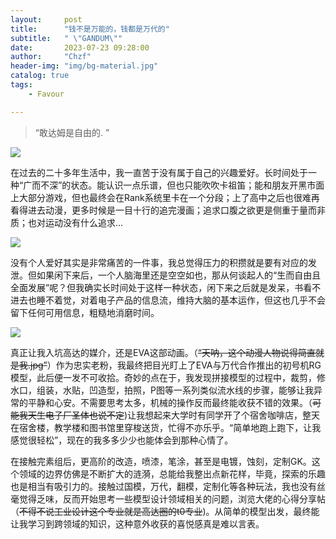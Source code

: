```yaml
---
layout:     post
title:      "钱不是万能的，钱都是万代的"
subtitle:   " \"GANDUM\""
date:       2023-07-23 09:28:00
author:     "Chzf"
header-img: "img/bg-material.jpg"
catalog: true
tags:
    - Favour

---
```


> “敢达姆是自由的. ”

<img src="/img/fr_gundam.jpg">

在过去的二十多年生活中，我一直苦于没有属于自己的兴趣爱好。长时间处于一种“广而不深”的状态。能认识一点乐谱，但也只能吹吹卡祖笛；能和朋友开黑市面上大部分游戏，但也最终会在Rank系统里卡在一个分段；上了高中之后也很难再看得进去动漫，更多时候是一目十行的追完漫画；追求口腹之欲更是侧重于量而非质；也对运动没有什么追求...

<img src="/img/eva_gundam.jpg">

没有个人爱好其实是非常痛苦的一件事，我总觉得压力的积攒就是要有对应的发泄。但如果闲下来后，一个人脑海里还是空空如也，那从何谈起人的“生而自由且全面发展”呢？但我确实长时间处于这样一种状态，闲下来之后就是发呆，书看不进去也睡不着觉，对着电子产品的信息流，维持大脑的基本运作，但这也几乎不会留下任何可用信息，粗糙地消磨时间。

<img src="/img/fl_gundam.jpg">

真正让我入坑高达的媒介，还是EVA这部动画。（<del>“天呐，这个动漫人物说得简直就是我.jpg”</del>）作为忠实老粉，我最终把目光盯上了EVA与万代合作推出的初号机RG模型，此后便一发不可收拾。奇妙的点在于，我发现拼接模型的过程中，裁剪，修水口，组装，水贴，凹造型，拍照，P图等一系列类似流水线的步骤，能够让我异常的平静和心安。不需要思考太多，机械的操作反而最终能收获不错的效果。（<del>可能我天生电子厂圣体也说不定</del>)让我想起来大学时有同学开了个宿舍咖啡店，整天在宿舍楼，教学楼和图书馆里穿梭送货，忙得不亦乐乎。“简单地跑上跑下，让我感觉很轻松”，现在的我多多少少也能体会到那种心情了。



在接触完素组后，更高阶的改造，喷漆，笔涂，甚至是电镀，蚀刻，定制GK。这个领域的边界仿佛是不断扩大的涟漪，总能给我整出点新花样，毕竟，探索的乐趣也是相当有吸引力的。接触过国模，万代，翻模，定制化等各种玩法，我也没有丝毫觉得乏味，反而开始思考一些模型设计领域相关的问题，浏览大佬的心得分享帖（<del>不得不说工业设计这个专业就是高达圈的t0专业</del>)。从简单的模型出发，最终能让我学习到跨领域的知识，这种意外收获的喜悦感真是难以言表。
